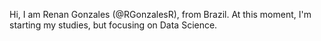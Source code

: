 Hi, I am Renan Gonzales (@RGonzalesR), from Brazil. At this moment, I'm starting my studies, but focusing on Data Science. 




